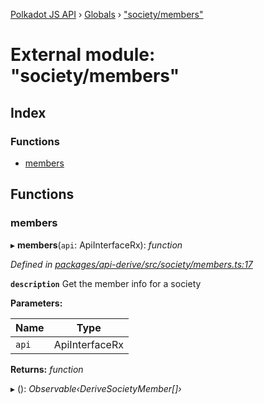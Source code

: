 [Polkadot JS API](../README.md) › [Globals](../globals.md) › ["society/members"](_society_members_.md)

# External module: "society/members"

## Index

### Functions

* [members](_society_members_.md#members)

## Functions

###  members

▸ **members**(`api`: ApiInterfaceRx): *function*

*Defined in [packages/api-derive/src/society/members.ts:17](https://github.com/polkadot-js/api/blob/adee447cd/packages/api-derive/src/society/members.ts#L17)*

**`description`** Get the member info for a society

**Parameters:**

Name | Type |
------ | ------ |
`api` | ApiInterfaceRx |

**Returns:** *function*

▸ (): *Observable‹DeriveSocietyMember[]›*
